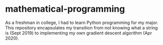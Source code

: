 # mathematical-programming
As a freshman in college, I had to learn Python programming for my major. This repository encapsulates my transition from not knowing what a string is (Sept 2019) to implementing my own gradient descent algorithm (Apr 2020).
